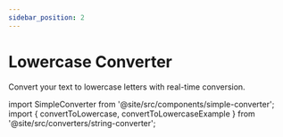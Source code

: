 ```yaml
---
sidebar_position: 2
---
```


# Lowercase Converter

Convert your text to lowercase letters with real-time conversion.

import SimpleConverter from '@site/src/components/simple-converter';
import { convertToLowercase, convertToLowercaseExample } from '@site/src/converters/string-converter';

<SimpleConverter
  conversion={convertToLowercase}
  placeholder="Enter text to convert to lowercase..."
  language="text"
  exampleInput={convertToLowercaseExample.input}
  showPreview={true}
  previewMode="inline"
/>

